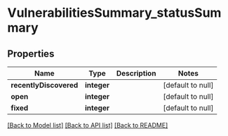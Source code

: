 # VulnerabilitiesSummary_statusSummary

## Properties
Name | Type | Description | Notes
------------ | ------------- | ------------- | -------------
**recentlyDiscovered** | **integer** |  | [default to null]
**open** | **integer** |  | [default to null]
**fixed** | **integer** |  | [default to null]

[[Back to Model list]](../README.md#documentation-for-models) [[Back to API list]](../README.md#documentation-for-api-endpoints) [[Back to README]](../README.md)


